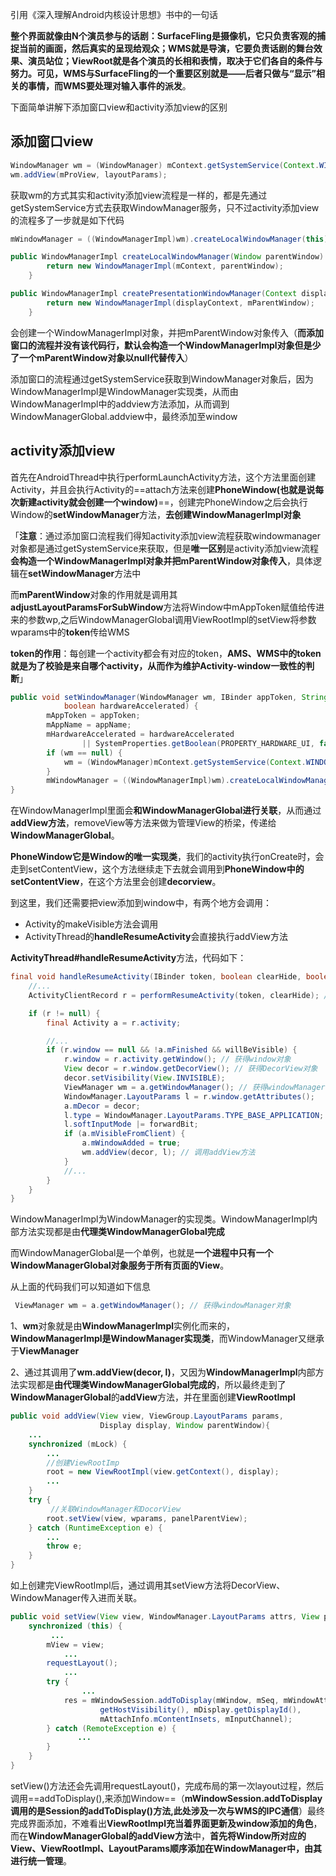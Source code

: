 引用《深入理解Android内核设计思想》书中的一句话

**整个界面就像由N个演员参与的话剧：SurfaceFling是摄像机，它只负责客观的捕捉当前的画面，然后真实的呈现给观众；WMS就是导演，它要负责话剧的舞台效果、演员站位；ViewRoot就是各个演员的长相和表情，取决于它们各自的条件与努力。可见，WMS与SurfaceFling的一个重要区别就是——后者只做与“显示”相关的事情，而WMS要处理对输入事件的派发**。

下面简单讲解下添加窗口view和activity添加view的区别

## 添加窗口view
```java
WindowManager wm = (WindowManager) mContext.getSystemService(Context.WINDOW_SERVICE);
wm.addView(mProView, layoutParams);
```
获取wm的方式其实和activity添加view流程是一样的，都是先通过getSystemService方式去获取WindowManager服务，只不过activity添加view的流程多了一步就是如下代码
```java
mWindowManager = ((WindowManagerImpl)wm).createLocalWindowManager(this);

public WindowManagerImpl createLocalWindowManager(Window parentWindow) {
        return new WindowManagerImpl(mContext, parentWindow);
    }

public WindowManagerImpl createPresentationWindowManager(Context displayContext) {
        return new WindowManagerImpl(displayContext, mParentWindow);
    }
```
会创建一个WindowManagerImpl对象，并把mParentWindow对象传入（**而添加窗口的流程并没有该代码行，默认会构造一个WindowManagerImpl对象但是少了一个mParentWindow对象以null代替传入**）


添加窗口的流程通过getSystemService获取到WindowManager对象后，因为WindowManagerImpl是WindowManager实现类，从而由WindowManagerImpl中的addview方法添加，从而调到WindowManagerGlobal.addview中，最终添加至window

## activity添加view

首先在AndroidThread中执行performLaunchActivity方法，这个方法里面创建Activity，并且会执行Activity的==attach方法来创建**PhoneWindow(也就是说每次新建activity就会创建一个window)**==，创建完PhoneWindow之后会执行Window的**setWindowManager**方法，**去创建WindowManagerImpl对象**

「**注意**：通过添加窗口流程我们得知activity添加view流程获取windowmanager对象都是通过getSystemService来获取，但是**唯一区别**是activity添加view流程**会构造一个WindowManagerImpl对象并把mParentWindow对象传入**，具体逻辑在**setWindowManager**方法中

而**mParentWindow**对象的作用就是调用其**adjustLayoutParamsForSubWindow**方法将Window中mAppToken赋值给传进来的参数wp,之后WindowManagerGlobal调用ViewRootImpl的setView将参数wparams中的**token**传给WMS

**token的作用**：每创建一个activity都会有对应的token，**AMS、WMS中的token就是为了校验是来自哪个activity，从而作为维护Activity-window一致性的判断**」
```java
public void setWindowManager(WindowManager wm, IBinder appToken, String appName,
            boolean hardwareAccelerated) {
        mAppToken = appToken;
        mAppName = appName;
        mHardwareAccelerated = hardwareAccelerated
                || SystemProperties.getBoolean(PROPERTY_HARDWARE_UI, false);
        if (wm == null) {
            wm = (WindowManager)mContext.getSystemService(Context.WINDOW_SERVICE);
        }
        mWindowManager = ((WindowManagerImpl)wm).createLocalWindowManager(this);
}
```


在WindowManagerImpl里面会**和WindowManagerGlobal进行关联**，从而通过**addView方法**，removeView等方法来做为管理View的桥梁，传递给**WindowManagerGlobal**。

**PhoneWindow它是Window的唯一实现类**，我们的activity执行onCreate时，会走到setContentView，这个方法继续走下去就会调用到**PhoneWindow中的setContentView**，在这个方法里会创建**decorview**。

到这里，我们还需要把view添加到window中，有两个地方会调用：
* Activity的makeVisible方法会调用
* ActivityThread的**handleResumeActivity**会直接执行addView方法


**ActivityThread#handleResumeActivity**方法，代码如下：
```java
final void handleResumeActivity(IBinder token, boolean clearHide, boolean isForward) { 
    //...
    ActivityClientRecord r = performResumeActivity(token, clearHide); // 这里会调用到onResume()方法

    if (r != null) {
        final Activity a = r.activity;

        //...
        if (r.window == null && !a.mFinished && willBeVisible) {
            r.window = r.activity.getWindow(); // 获得window对象
            View decor = r.window.getDecorView(); // 获得DecorView对象
            decor.setVisibility(View.INVISIBLE);
            ViewManager wm = a.getWindowManager(); // 获得windowManager对象
            WindowManager.LayoutParams l = r.window.getAttributes();
            a.mDecor = decor;
            l.type = WindowManager.LayoutParams.TYPE_BASE_APPLICATION;
            l.softInputMode |= forwardBit;
            if (a.mVisibleFromClient) {
                a.mWindowAdded = true;
                wm.addView(decor, l); // 调用addView方法
            }
            //...
        }
    }
}
```

WindowManagerImpl为WindowManager的实现类。WindowManagerImpl内部方法实现都是由**代理类WindowManagerGlobal完成**

而WindowManagerGlobal是一个单例，也就是**一个进程中只有一个WindowManagerGlobal对象服务于所有页面的View**。

从上面的代码我们可以知道如下信息
```java
 ViewManager wm = a.getWindowManager(); // 获得windowManager对象
```
1、**wm**对象就是由**WindowManagerImpl**实例化而来的，**WindowManagerImpl是WindowManager实现类**，而WindowManager又继承于**ViewManager**

2、通过其调用了**wm.addView(decor, l)**，又因为**WindowManagerImpl**内部方法实现都是**由代理类WindowManagerGlobal完成的**，所以最终走到了**WindowManagerGlobal**的**addView**方法，并在里面创建**ViewRootImpl**


```java
public void addView(View view, ViewGroup.LayoutParams params,
                    Display display, Window parentWindow){
    ...
    synchronized (mLock) {
        ...
        //创建ViewRootImp
        root = new ViewRootImpl(view.getContext(), display);
        ...
    }
    try {
         //关联WindowManager和DocorView
        root.setView(view, wparams, panelParentView);
    } catch (RuntimeException e) {
        ...
        throw e;
    }
}
```
如上创建完ViewRootImpl后，通过调用其setView方法将DecorView、WindowManager传入进而关联。

```java
public void setView(View view, WindowManager.LayoutParams attrs, View panelParentView) {
    synchronized (this) {
         ...
        mView = view;
            ...
        requestLayout();
            ...
        try {
                ...
            res = mWindowSession.addToDisplay(mWindow, mSeq, mWindowAttributes,
                    getHostVisibility(), mDisplay.getDisplayId(),
                    mAttachInfo.mContentInsets, mInputChannel);
        } catch (RemoteException e) {
               ...
        }
    }
}
```
setView()方法还会先调用requestLayout()，完成布局的第一次layout过程，然后调用==addToDisplay(),来添加Window==（**mWindowSession.addToDisplay调用的是Session的addToDisplay()方法,此处涉及一次与WMS的IPC通信**）最终完成界面添加，不难看出**ViewRootImpl充当着界面更新及window添加的角色**，而在**WindowManagerGlobal的addView方法**中，**首先将Window所对应的View、ViewRootImpl、LayoutParams顺序添加在WindowManager中，由其进行统一管理**。